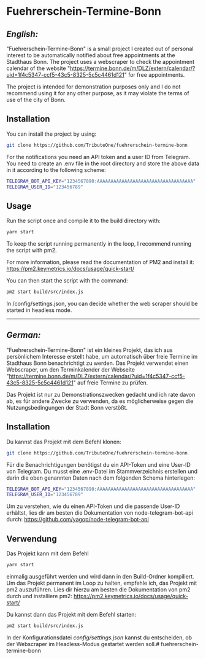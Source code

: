 # Fuehrerschein-Termine-Bonn

## _English:_
"Fuehrerschein-Termine-Bonn" is a small project I created out of personal interest to be automatically notified about free appointments at the Stadthaus Bonn. The project uses a webscraper to check the appointment calendar of the website "https://termine.bonn.de/m/DLZ/extern/calendar/?uid=1f4c5347-ccf5-43c5-8325-5c5c4461d121" for free appointments.

The project is intended for demonstration purposes only and I do not recommend using it for any other purpose, as it may violate the terms of use of the city of Bonn.

## Installation
You can install the project by using:
```sh
git clone https://github.com/TributeOne/fuehrerschein-termine-bonn
```

For the notifications you need an API token and a user ID from Telegram. You need to create an .env file in the root directory and store the above data in it according to the following scheme:

```sh
TELEGRAM_BOT_API_KEY="1234567890:AAAAAAAAAAAAAAAAAAAAAAAAAAAAAAAAAAA"
TELEGRAM_USER_ID="123456789"
```

## Usage
Run the script once and compile it to the build directory with:
```sh
yarn start
```

To keep the script running permanently in the loop, I recommend running the script with pm2.

For more information, please read the documentation of PM2 and install it:
https://pm2.keymetrics.io/docs/usage/quick-start/


You can then start the script with the command:
```sh
pm2 start build/src/index.js
```

In /config/settings.json, you can decide whether the web scraper should be started in headless mode.

---

## _German:_
"Fuehrerschein-Termine-Bonn" ist ein kleines Projekt, das ich aus persönlichem Interesse erstellt habe, um automatisch über freie Termine im Stadthaus Bonn benachrichtigt zu werden. Das Projekt verwendet einen Webscraper, um den Terminkalender der Webseite "https://termine.bonn.de/m/DLZ/extern/calendar/?uid=1f4c5347-ccf5-43c5-8325-5c5c4461d121" auf freie Termine zu prüfen.

Das Projekt ist nur zu Demonstrationszwecken gedacht und ich rate davon ab, es für andere Zwecke zu verwenden, da es möglicherweise gegen die Nutzungsbedingungen der Stadt Bonn verstößt.

## Installation
Du kannst das Projekt mit dem Befehl klonen:
```sh
git clone https://github.com/TributeOne/fuehrerschein-termine-bonn
```

Für die Benachrichtigungen benötigst du ein API-Token und eine User-ID von Telegram. Du musst eine .env-Datei im Stammverzeichnis erstellen und darin die oben genannten Daten nach dem folgenden Schema hinterlegen:
```sh
TELEGRAM_BOT_API_KEY="1234567890:AAAAAAAAAAAAAAAAAAAAAAAAAAAAAAAAAAA"
TELEGRAM_USER_ID="123456789"
```
Um zu verstehen, wie du einen API-Token und die passende User-ID erhältst, lies dir am besten die Dokumentation von node-telegram-bot-api durch: https://github.com/yagop/node-telegram-bot-api

## Verwendung
Das Projekt kann mit dem Befehl
```sh
yarn start
```
einmalig ausgeführt werden und wird dann in den Build-Ordner kompiliert. Um das Projekt permanent im Loop zu halten, empfehle ich, das Projekt mit pm2 auszuführen. Lies dir hierzu am besten die Dokumentation von pm2 durch und installiere pm2: https://pm2.keymetrics.io/docs/usage/quick-start/

Du kannst dann das Projekt mit dem Befehl starten:
```sh
pm2 start build/src/index.js
```

In der Konfigurationsdatei _config/settings.json_ kannst du entscheiden, ob der Webscraper im Headless-Modus gestartet werden soll.# fuehrerschein-termine-bonn
